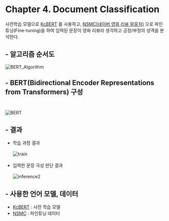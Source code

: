 # Chapter 4. Document Classification
 사전학습 모델으로 [KcBERT](https://github.com/Beomi/KcBERT) 를 사용하고, [NSMC(네이버 영화 리뷰 말뭉치)](https://github.com/e9t/nsmc) 으로 파인튜닝(Fine-tuning)을 하여 
입력된 문장이 영화 리뷰라 생각하고 긍정/부정의 성격을 분석한다.

## - 알고리즘 순서도
![BERT_Algorithm](https://user-images.githubusercontent.com/86700191/162433360-76eea65f-9982-48fa-8658-59b8813a5868.png)

## - BERT(Bidirectional Encoder Representations from Transformers) 구성<br><br>
![BERT](https://user-images.githubusercontent.com/86700191/162435375-d210080a-165e-4d88-ba20-201c8b2d48b8.png)

## - 결과
- 학습 과정 결과<br><br>
![train](https://user-images.githubusercontent.com/86700191/162215657-693a74bd-6ea8-4bc2-a429-ea70eb0121e8.PNG)
<br><br>
- 입력한 문장 극성 판단 결과<br><br>
![inference2](https://user-images.githubusercontent.com/86700191/162215663-42d212e2-ee24-4f1c-9256-907de44af960.PNG)

## - 사용한 언어 모델, 데이터
- [KcBERT](https://github.com/Beomi/KcBERT) : 사전 학습 모델
- [NSMC](https://github.com/e9t/nsmc) : 파인튜닝 데이터